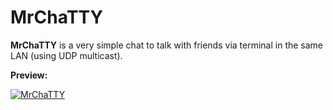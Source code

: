 # MrChaTTY

**MrChaTTY** is a very simple chat to talk with friends via terminal in the same LAN (using UDP multicast).

**Preview:**

<a href="https://ibb.co/jG3XhcP"><img src="https://i.ibb.co/k0qCKRs/Untitled.png" alt="MrChaTTY" border="0"></a>
